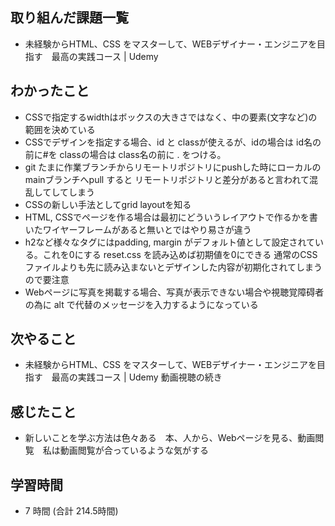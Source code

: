 ## 取り組んだ課題一覧
- 未経験からHTML、CSS をマスターして、WEBデザイナー・エンジニアを目指す　最高の実践コース | Udemy
## わかったこと
- CSSで指定するwidthはボックスの大きさではなく、中の要素(文字など)の範囲を決めている
- CSSでデザインを指定する場合、id と classが使えるが、idの場合は id名の前に#を classの場合は class名の前に . をつける。
- git たまに作業ブランチからリモートリポジトリにpushした時にローカルのmainブランチへpull すると リモートリポジトリと差分があると言われて混乱してしてしまう
- CSSの新しい手法としてgrid layoutを知る
- HTML, CSSでページを作る場合は最初にどういうレイアウトで作るかを書いたワイヤーフレームがあると無いとではやり易さが違う
- h2など様々なタグにはpadding, margin がデフォルト値として設定されている。これを0にする reset.css を読み込めば初期値を0にできる
  通常のCSSファイルよりも先に読み込まないとデザインした内容が初期化されてしまうので要注意
- Webページに写真を掲載する場合、写真が表示できない場合や視聴覚障碍者の為に alt で代替のメッセージを入力するようになっている
## 次やること
- 未経験からHTML、CSS をマスターして、WEBデザイナー・エンジニアを目指す　最高の実践コース | Udemy 動画視聴の続き
## 感じたこと
- 新しいことを学ぶ方法は色々ある　本、人から、Webページを見る、動画閲覧　私は動画閲覧が合っているような気がする
## 学習時間
- 7 時間 (合計 214.5時間)
